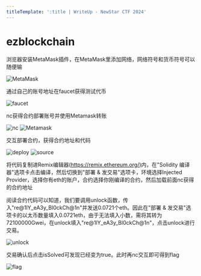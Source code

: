```yaml
---
titleTemplate: ':title | WriteUp - NewStar CTF 2024'
---
```


# ezblockchain

浏览器安装MetaMask插件，在MetaMask里添加网络，网络符号和货币符号可以随便输

![MetaMask](/assets/images/wp/2024/week4/ezblockchain_1.png)

通过自己的账号地址在faucet获得测试代币

![faucet](/assets/images/wp/2024/week4/ezblockchain_2.png)

nc获得合约部署账号并使用Metamask转账

![nc](/assets/images/wp/2024/week4/ezblockchain_3.png)
![Metamask](/assets/images/wp/2024/week4/ezblockchain_4.png)

交互部署合约，获得合约地址和代码

![deploy](/assets/images/wp/2024/week4/ezblockchain_5.png)
![source](/assets/images/wp/2024/week4/ezblockchain_6.png)

将代码复制进Remix编辑器(<https://remix.ethereum.org/>)内，在"Solidity 编译器"选项卡点击编译，然后切换到"部署 & 发交易"选项卡，环境选择Injected Provider，选择你有eth的账户，合约选择你刚编译的合约，然后加载前面nc获得的合约地址

阅读合约代码可以知道，我们要调用unlock函数，传入"re@1lY_eA3y_Bl0ckCh@1n"并发送0.0721个eth。因此在"部署 & 发交易"选项卡的以太币数量填入0.0721eth，由于无法填入小数，需将其转为72100000Gwei，在unlock填入"re@1lY_eA3y_Bl0ckCh@1n"，点击unlock进行交易。

![unlock](/assets/images/wp/2024/week4/ezblockchain_7.png)

交易确认后点击isSolved可发现已经变为true。此时再nc交互即可得到flag

![flag](/assets/images/wp/2024/week4/ezblockchain_8.png)
